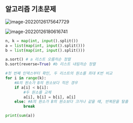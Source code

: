 ## 알고리즘 기초문제

![image-20220126175647729](C:\Users\Psw\AppData\Roaming\Typora\typora-user-images\image-20220126175647729.png)

![image-20220126180616741](C:\Users\Psw\AppData\Roaming\Typora\typora-user-images\image-20220126180616741.png)

```python
n, k = map(int, input().split())
a = list(map(int, input().split()))
b = list(map(int, input().split()))

a.sort() # a 리스트 오름차순 정렬
b.sort(reverse=True) #b 리스트 내림차순 정렬

#첫 번째 인덱스부터 확인, 두 리스트의 원소를 최대 K번 비교
for i in range(k):
    #A의 원소가 B의 원소보다 작은 경우
    if a[i] < b[i]:
        #두 원소를 교체
        a[i], b[i] = b[i], a[i]
    else: #A의 원소가 B의 원소보다 크거나 같을 떄, 반복문을 탈출
        break

print(sum(a))


    
```

